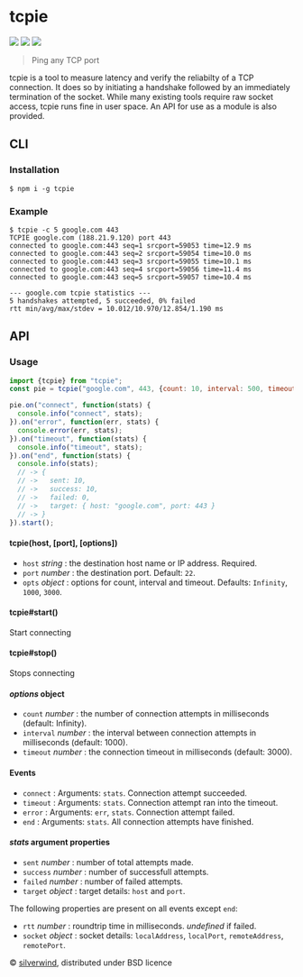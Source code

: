 # tcpie
[![](https://img.shields.io/npm/v/tcpie.svg?style=flat)](https://www.npmjs.org/package/tcpie) [![](https://img.shields.io/npm/dm/tcpie.svg)](https://www.npmjs.org/package/tcpie) [![](https://packagephobia.com/badge?p=tcpie)](https://packagephobia.com/result?p=tcpie)

> Ping any TCP port

tcpie is a tool to measure latency and verify the reliabilty of a TCP connection. It does so by initiating a handshake followed by an immediately termination of the socket. While many existing tools require raw socket access, tcpie runs fine in user space. An API for use as a module is also provided.

## CLI

### Installation
```
$ npm i -g tcpie
```
### Example
```
$ tcpie -c 5 google.com 443
TCPIE google.com (188.21.9.120) port 443
connected to google.com:443 seq=1 srcport=59053 time=12.9 ms
connected to google.com:443 seq=2 srcport=59054 time=10.0 ms
connected to google.com:443 seq=3 srcport=59055 time=10.1 ms
connected to google.com:443 seq=4 srcport=59056 time=11.4 ms
connected to google.com:443 seq=5 srcport=59057 time=10.4 ms

--- google.com tcpie statistics ---
5 handshakes attempted, 5 succeeded, 0% failed
rtt min/avg/max/stdev = 10.012/10.970/12.854/1.190 ms
```

## API

### Usage
```js
import {tcpie} from "tcpie";
const pie = tcpie("google.com", 443, {count: 10, interval: 500, timeout: 2000});

pie.on("connect", function(stats) {
  console.info("connect", stats);
}).on("error", function(err, stats) {
  console.error(err, stats);
}).on("timeout", function(stats) {
  console.info("timeout", stats);
}).on("end", function(stats) {
  console.info(stats);
  // -> {
  // ->   sent: 10,
  // ->   success: 10,
  // ->   failed: 0,
  // ->   target: { host: "google.com", port: 443 }
  // -> }
}).start();
```
#### tcpie(host, [port], [options])
- `host` *string* : the destination host name or IP address. Required.
- `port` *number* : the destination port. Default: `22`.
- `opts` *object* : options for count, interval and timeout. Defaults: `Infinity`, `1000`, `3000`.

#### tcpie#start()
Start connecting

#### tcpie#stop()
Stops connecting

#### *options* object
- `count`    *number* : the number of connection attempts in milliseconds (default: Infinity).
- `interval` *number* : the interval between connection attempts in milliseconds (default: 1000).
- `timeout`  *number* : the connection timeout in milliseconds (default: 3000).

#### Events
- `connect` : Arguments: `stats`. Connection attempt succeeded.
- `timeout` : Arguments: `stats`. Connection attempt ran into the timeout.
- `error`   : Arguments: `err`, `stats`. Connection attempt failed.
- `end`     : Arguments: `stats`. All connection attempts have finished.

#### *stats* argument properties
- `sent`    *number* : number of total attempts made.
- `success` *number* : number of successfull attempts.
- `failed`  *number* : number of failed attempts.
- `target`  *object* : target details: `host` and `port`.

The following properties are present on all events except `end`:
- `rtt`     *number* : roundtrip time in milliseconds. *undefined* if failed.
- `socket`  *object* : socket details: `localAddress`, `localPort`, `remoteAddress`, `remotePort`.

© [silverwind](https://github.com/silverwind), distributed under BSD licence
